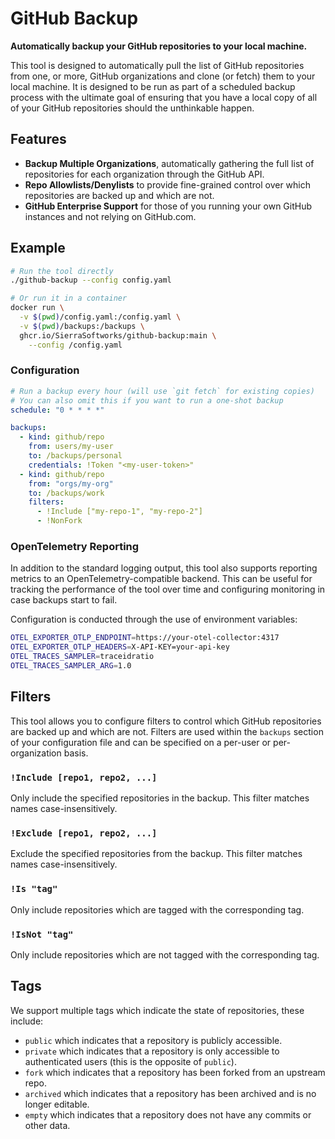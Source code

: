 # GitHub Backup
**Automatically backup your GitHub repositories to your local machine.**

This tool is designed to automatically pull the list of GitHub repositories from one, or more,
GitHub organizations and clone (or fetch) them to your local machine. It is designed to be run
as part of a scheduled backup process with the ultimate goal of ensuring that you have a local
copy of all of your GitHub repositories should the unthinkable happen.

## Features
- **Backup Multiple Organizations**, automatically gathering the full list of repositories for
  each organization through the GitHub API.
- **Repo Allowlists/Denylists** to provide fine-grained control over which repositories are backed
  up and which are not.
- **GitHub Enterprise Support** for those of you running your own GitHub instances and not relying
  on GitHub.com.

## Example

```bash
# Run the tool directly
./github-backup --config config.yaml

# Or run it in a container
docker run \
  -v $(pwd)/config.yaml:/config.yaml \
  -v $(pwd)/backups:/backups \
  ghcr.io/SierraSoftworks/github-backup:main \
    --config /config.yaml
```

### Configuration

```yaml
# Run a backup every hour (will use `git fetch` for existing copies)
# You can also omit this if you want to run a one-shot backup
schedule: "0 * * * *"

backups:
  - kind: github/repo
    from: users/my-user
    to: /backups/personal
    credentials: !Token "<my-user-token>"
  - kind: github/repo
    from: "orgs/my-org"
    to: /backups/work
    filters:
      - !Include ["my-repo-1", "my-repo-2"]
      - !NonFork
```

### OpenTelemetry Reporting
In addition to the standard logging output, this tool also supports reporting metrics to an
OpenTelemetry-compatible backend. This can be useful for tracking the performance of the tool
over time and configuring monitoring in case backups start to fail.

Configuration is conducted through the use of environment variables:

```bash
OTEL_EXPORTER_OTLP_ENDPOINT=https://your-otel-collector:4317
OTEL_EXPORTER_OTLP_HEADERS=X-API-KEY=your-api-key
OTEL_TRACES_SAMPLER=traceidratio
OTEL_TRACES_SAMPLER_ARG=1.0
```

## Filters
This tool allows you to configure filters to control which GitHub repositories are backed up and
which are not. Filters are used within the `backups` section of your configuration file and can
be specified on a per-user or per-organization basis.

### `!Include [repo1, repo2, ...]`
Only include the specified repositories in the backup. This filter matches names case-insensitively.

### `!Exclude [repo1, repo2, ...]`
Exclude the specified repositories from the backup. This filter matches names case-insensitively.

### `!Is "tag"`
Only include repositories which are tagged with the corresponding tag.

### `!IsNot "tag"`
Only include repositories which are not tagged with the corresponding tag.

## Tags
We support multiple tags which indicate the state of repositories, these include:

- `public` which indicates that a repository is publicly accessible.
- `private` which indicates that a repository is only accessible to authenticated users
  (this is the opposite of `public`).
- `fork` which indicates that a repository has been forked from an upstream repo.
- `archived` which indicates that a repository has been archived and is no longer editable.
- `empty` which indicates that a repository does not have any commits or other data.
